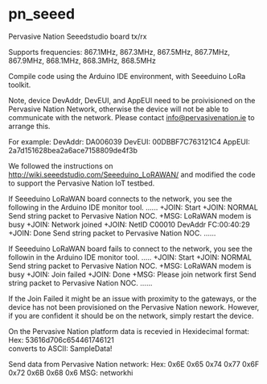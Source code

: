 # pn_seeed
Pervasive Nation Seeedstudio board tx/rx

Supports frequencies: 867.1MHz, 867.3MHz, 867.5MHz, 867.7MHz, 867.9MHz, 868.1MHz, 868.3MHz, 868.5MHz

Compile code using the Arduino IDE environment, with Seeeduino LoRa toolkit. 

Note, device DevAddr, DevEUI, and AppEUI need to be proivisioned on the Pervasive Nation Network, otherwise the device will not be able to communicate with the network. Please contact info@pervasivenation.ie to arrange this.

For example:
DevAddr: DA006039
DevEUI: 00DBBF7C763121C4
AppEUI: 2a7d151628bea2a6ace7158809de4f3b

We followed the instructions on http://wiki.seeedstudio.com/Seeeduino_LoRAWAN/ and modified the code to support the Pervasive Nation IoT testbed.


If Seeeduino LoRaWAN board connects to the network, you see the following in the Arduino IDE monitor tool. 
......
+JOIN: Start
+JOIN: NORMAL
Send string packet to Pervasive Nation NOC.
+MSG: LoRaWAN modem is busy
+JOIN: Network joined
+JOIN: NetID C00010 DevAddr FC:00:40:29
+JOIN: Done
Send string packet to Pervasive Nation NOC.
......


If Seeeduino LoRaWAN board fails to connect to the network, you see the followin in the Arduino IDE monitor tool. 
.....
+JOIN: Start
+JOIN: NORMAL
Send string packet to Pervasive Nation NOC.
+MSG: LoRaWAN modem is busy
+JOIN: Join failed
+JOIN: Done
+MSG: Please join network first
Send string packet to Pervasive Nation NOC.
......

If the Join Failed it might be an issue with proximity to the gateways, or the device has not been provisioned on the Pervasive Nation nework. However, if you are confident it should be on the network, simply restart the device.

On the Pervasive Nation platform data is recevied in Hexidecimal format:
Hex: 53616d706c654461746121   
converts to ASCII: SampleData!


Send data from Pervasive Nation network:
Hex: 0x6E 0x65 0x74 0x77 0x6F 0x72 0x6B 0x68 0x6
MSG: networkhi
